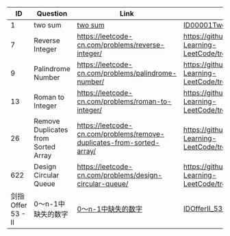ID|Question|Link|Answer|Date
------------|------------|------------|------------|------------
1|two sum|[two sum](https://leetcode-cn.com/problems/two-sum/)|[ID00001TwoSum](src/com/xixi/easy/ID00001TwoSum.java)|2019.07.03
7|Reverse Integer|https://leetcode-cn.com/problems/reverse-integer/|https://github.com/VincentMLiu/Algorithm-Learning-LeetCode/tree/master/src/com/xixi/easy/id0007|2019.07.15
9|Palindrome Number|https://leetcode-cn.com/problems/palindrome-number/|https://github.com/VincentMLiu/Algorithm-Learning-LeetCode/tree/master/src/com/xixi/easy/id0009|2019.07.18
13|Roman to Integer|https://leetcode-cn.com/problems/roman-to-integer/|https://github.com/VincentMLiu/Algorithm-Learning-LeetCode/tree/master/src/com/xixi/easy/id0013|2019.07.24
26|Remove Duplicates from Sorted Array|https://leetcode-cn.com/problems/remove-duplicates-from-sorted-array/|https://github.com/VincentMLiu/Algorithm-Learning-LeetCode/tree/master/src/com/xixi/easy/id0026|2019.11.13
622|Design Circular Queue|https://leetcode-cn.com/problems/design-circular-queue/|https://github.com/VincentMLiu/Algorithm-Learning-LeetCode/tree/master/src/com/xixi/medium/id0622|2019.07.10
剑指 Offer 53 - II|0～n-1中缺失的数字|[0～n-1中缺失的数字](https://leetcode-cn.com/problems/que-shi-de-shu-zi-lcof/)|[IDOfferII_53_QueShiDeShu](src/com/xixi/easy/IDOfferII_53_QueShiDeShu.java)|2021.03.16
